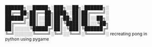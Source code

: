 #
██████╗░░█████╗░███╗░░██╗░██████╗░
██╔══██╗██╔══██╗████╗░██║██╔════╝░
██████╔╝██║░░██║██╔██╗██║██║░░██╗░
██╔═══╝░██║░░██║██║╚████║██║░░╚██╗
██║░░░░░╚█████╔╝██║░╚███║╚██████╔╝
╚═╝░░░░░░╚════╝░╚═╝░░╚══╝░╚═════╝░
recreating pong in python using pygame
